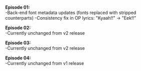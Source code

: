 **Episode 01:**  
-Back-end font metadata updates (fonts replaced with stripped counterparts)
-Consistency fix in OP lyrics: "Kyaah!!" -> "Eek!!"

**Episode 02:**  
-Currently unchanged from v2 release

**Episode 03:**  
-Currently unchanged from v2 release

**Episode 04:**  
-Currently unchanged from v1 release
